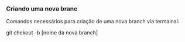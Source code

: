 ### Criando uma nova branc

Comandos necessários para criação de uma nova branch via termainal:

git chekout -b [nome da nova branch]
